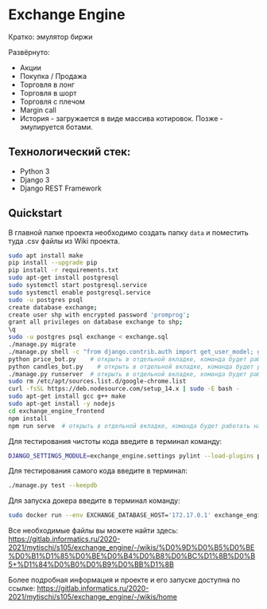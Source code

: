 # Exchange Engine
Кратко: эмулятор биржи

Развёрнуто: 
- Акции
- Покупка / Продажа
- Торговля в лонг
- Торговля в шорт
- Торговля с плечом
- Margin call
- История - загружается в виде массива котировок. Позже - эмулируется ботами.

## Технологический стек:
- Python 3
- Django 3
- Django REST Framework

## Quickstart
В главной папке проекта необходимо создать папку `data` и поместить туда .csv файлы из Wiki проекта.
```bash
sudo apt install make
pip install --upgrade pip
pip install -r requirements.txt
sudo apt-get install postgresql
sudo systemctl start postgresql.service
sudo systemctl enable postgresql.service
sudo -u postgres psql
create database exchange;
create user shp with encrypted password 'promprog';
grant all privileges on database exchange to shp;
\q
sudo -u postgres psql exchange < exchange.sql
./manage.py migrate
./manage.py shell -c "from django.contrib.auth import get_user_model; get_user_model().objects.create_superuser('vasya', '1@abc.net', 'promprog')"
python price_bot.py    # открыть в отдельной вкладке, команда будет работать на протяжении всего времени
python candles_bot.py    # открыть в отдельной вкладке, команда будет работать на протяжении всего времени
./manage.py runserver  # открыть в отдельной вкладке, команда будет работать на протяжении всего времени
sudo rm /etc/apt/sources.list.d/google-chrome.list
curl -fsSL https://deb.nodesource.com/setup_14.x | sudo -E bash -
sudo apt-get install gcc g++ make
sudo apt-get install -y nodejs
cd exchange_engine_frontend
npm install
npm run serve  # открыть в отдельной вкладке, команда будет работать на протяжении всего времени
```

Для тестирования чистоты кода введите в терминал команду:
```bash
DJANGO_SETTINGS_MODULE=exchange_engine.settings pylint --load-plugins pylint_django --load-plugins pylint_django.checkers.migrations *
```

Для тестирования самого кода введите в терминал:
```bash
./manage.py test --keepdb
```

Для запуска докера введите в терминал команду:
```bash
sudo docker run --env EXCHANGE_DATABASE_HOST='172.17.0.1' exchange_engine/exchange
```

Все необходимые файлы вы можете найти здесь: https://gitlab.informatics.ru/2020-2021/mytischi/s105/exchange_engine/-/wikis/%D0%9D%D0%B5%D0%BE%D0%B1%D1%85%D0%BE%D0%B4%D0%B8%D0%BC%D1%8B%D0%B5+%D1%84%D0%B0%D0%B9%D0%BB%D1%8B

Более подробная информация и проекте и его запуске доступна по ссылке: https://gitlab.informatics.ru/2020-2021/mytischi/s105/exchange_engine/-/wikis/home
